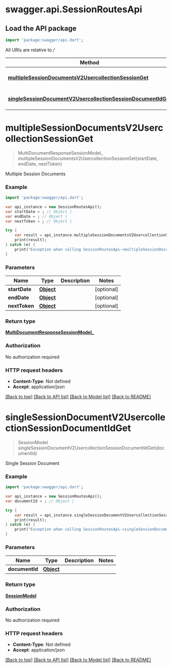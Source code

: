 # swagger.api.SessionRoutesApi

## Load the API package
```dart
import 'package:swagger/api.dart';
```

All URIs are relative to */*

Method | HTTP request | Description
------------- | ------------- | -------------
[**multipleSessionDocumentsV2UsercollectionSessionGet**](SessionRoutesApi.md#multipleSessionDocumentsV2UsercollectionSessionGet) | **GET** /v2/usercollection/session | Multiple Session Documents
[**singleSessionDocumentV2UsercollectionSessionDocumentIdGet**](SessionRoutesApi.md#singleSessionDocumentV2UsercollectionSessionDocumentIdGet) | **GET** /v2/usercollection/session/{document_id} | Single Session Document

# **multipleSessionDocumentsV2UsercollectionSessionGet**
> MultiDocumentResponseSessionModel_ multipleSessionDocumentsV2UsercollectionSessionGet(startDate, endDate, nextToken)

Multiple Session Documents

### Example
```dart
import 'package:swagger/api.dart';

var api_instance = new SessionRoutesApi();
var startDate = ; // Object | 
var endDate = ; // Object | 
var nextToken = ; // Object | 

try {
    var result = api_instance.multipleSessionDocumentsV2UsercollectionSessionGet(startDate, endDate, nextToken);
    print(result);
} catch (e) {
    print("Exception when calling SessionRoutesApi->multipleSessionDocumentsV2UsercollectionSessionGet: $e\n");
}
```

### Parameters

Name | Type | Description  | Notes
------------- | ------------- | ------------- | -------------
 **startDate** | [**Object**](.md)|  | [optional] 
 **endDate** | [**Object**](.md)|  | [optional] 
 **nextToken** | [**Object**](.md)|  | [optional] 

### Return type

[**MultiDocumentResponseSessionModel_**](MultiDocumentResponseSessionModel_.md)

### Authorization

No authorization required

### HTTP request headers

 - **Content-Type**: Not defined
 - **Accept**: application/json

[[Back to top]](#) [[Back to API list]](../README.md#documentation-for-api-endpoints) [[Back to Model list]](../README.md#documentation-for-models) [[Back to README]](../README.md)

# **singleSessionDocumentV2UsercollectionSessionDocumentIdGet**
> SessionModel singleSessionDocumentV2UsercollectionSessionDocumentIdGet(documentId)

Single Session Document

### Example
```dart
import 'package:swagger/api.dart';

var api_instance = new SessionRoutesApi();
var documentId = ; // Object | 

try {
    var result = api_instance.singleSessionDocumentV2UsercollectionSessionDocumentIdGet(documentId);
    print(result);
} catch (e) {
    print("Exception when calling SessionRoutesApi->singleSessionDocumentV2UsercollectionSessionDocumentIdGet: $e\n");
}
```

### Parameters

Name | Type | Description  | Notes
------------- | ------------- | ------------- | -------------
 **documentId** | [**Object**](.md)|  | 

### Return type

[**SessionModel**](SessionModel.md)

### Authorization

No authorization required

### HTTP request headers

 - **Content-Type**: Not defined
 - **Accept**: application/json

[[Back to top]](#) [[Back to API list]](../README.md#documentation-for-api-endpoints) [[Back to Model list]](../README.md#documentation-for-models) [[Back to README]](../README.md)

